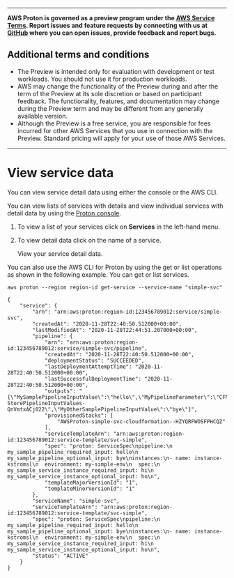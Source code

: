 --------

**AWS Proton is governed as a preview program under the [AWS Service Terms](https://aws.amazon.com/service-terms/)\. Report issues and feature requests by connecting with us at [GitHub](https://github.com/aws/aws-proton-public-roadmap) where you can open issues, provide feedback and report bugs\.**

## Additional terms and conditions<a name="preview-banner"></a>
+ The Preview is intended only for evaluation with development or test workloads\. You should not use it for production workloads\.
+ AWS may change the functionality of the Preview during and after the term of the Preview at its sole discretion or based on participant feedback\. The functionality, features, and documentation may change during the Preview term and may be different from any generally available version\.
+ Although the Preview is a free service, you are responsible for fees incurred for other AWS Services that you use in connection with the Preview\. Standard pricing will apply for your use of those AWS Services\.

--------

# View service data<a name="ag-svc-view"></a>

You can view service detail data using either the console or the AWS CLI\.

You can view lists of services with details and view individual services with detail data by using the [Proton console](https://console.aws.amazon.com/proton/)\.

1. To view a list of your services click on **Services** in the left\-hand menu\.

1. To view detail data click on the name of a service\.

   View your service detail data\.

You can also use the AWS CLI for Proton by using the get or list operations as shown in the following example\. You can get or list services\.

```
aws proton --region region-id get-service --service-name "simple-svc"
```

```
{
    "service": {
        "arn": "arn:aws:proton:region-id:123456789012:service/simple-svc",
        "createdAt": "2020-11-28T22:40:50.512000+00:00",
        "lastModifiedAt": "2020-11-28T22:44:51.207000+00:00",
        "pipeline": {
            "arn": "arn:aws:proton:region-id:123456789012:service/simple-svc/pipeline",
            "createdAt": "2020-11-28T22:40:50.512000+00:00",
            "deploymentStatus": "SUCCEEDED",
            "lastDeploymentAttemptTime": "2020-11-28T22:40:50.512000+00:00",
            "lastSuccessfulDeploymentTime": "2020-11-28T22:40:50.512000+00:00",
            "outputs": "{\"MySamplePipelineInputValue\":\"hello\",\"MyPipelineParameter\":\"CFN-StorePipelineInputValues-QnVmtxACj022\",\"MyOtherSamplePipelineInputValue\":\"bye\"}",
            "provisionedStacks": [
                "AWSProton-simple-svc-cloudformation--HZYQRFWOSFPHCQZ"
            ],
            "serviceTemplateArn": "arn:aws:proton:region-id:123456789012:service-template/svc-simple",
            "spec": "proton: ServiceSpec\npipeline:\n  my_sample_pipeline_required_input: hello\n  my_sample_pipeline_optional_input: bye\ninstances:\n- name: instance-kstromsl\n  environment: my-simple-env\n  spec:\n    my_sample_service_instance_required_input: hi\n    my_sample_service_instance_optional_input: ho\n",
            "templateMajorVersionId": "1",
            "templateMinorVersionId": "1"
        },
        "serviceName": "simple-svc",
        "serviceTemplateArn": "arn:aws:proton:region-id:123456789012:service-template/svc-simple",
        "spec": "proton: ServiceSpec\npipeline:\n  my_sample_pipeline_required_input: hello\n  my_sample_pipeline_optional_input: bye\ninstances:\n- name: instance-kstromsl\n  environment: my-simple-env\n  spec:\n    my_sample_service_instance_required_input: hi\n    my_sample_service_instance_optional_input: ho\n",
        "status": "ACTIVE"
    }
}
```
